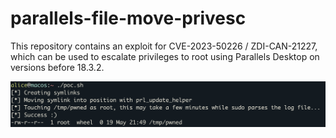 # parallels-file-move-privesc

This repository contains an exploit for CVE-2023-50226 / ZDI-CAN-21227, which can be used to escalate privileges to root using Parallels Desktop on versions before 18.3.2.

![Proof of concept output](./poc.png)
